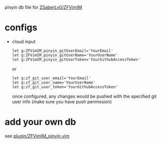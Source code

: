
pinyin db file for [ZSaberLv0/ZFVimIM](https://github.com/ZSaberLv0/ZFVimIM)

# configs

* cloud input

    ```
    let g:ZFVimIM_pinyin_gitUserEmail='YourEmail'
    let g:ZFVimIM_pinyin_gitUserName='YourUserName'
    let g:ZFVimIM_pinyin_gitUserToken='YourGithubAccessToken'
    ```

    or

    ```
    let g:zf_git_user_email='YourEmail'
    let g:zf_git_user_name='YourUserName'
    let g:zf_git_user_token='YourGithubAccessToken'
    ```

    once configured, any changes would be pushed with the specified git user info
    (make sure you have push permission)

# add your own db

see [plugin/ZFVimIM_pinyin.vim](https://github.com/ZSaberLv0/ZFVimIM_pinyin/blob/master/plugin/ZFVimIM_pinyin.vim)

